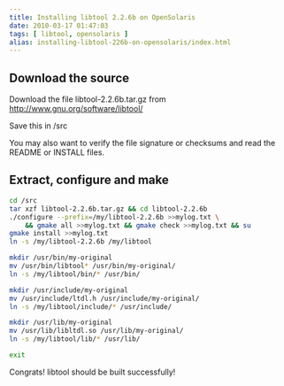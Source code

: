 ```yaml
---
title: Installing libtool 2.2.6b on OpenSolaris
date: 2010-03-17 01:47:03
tags: [ libtool, opensolaris ]
alias: installing-libtool-226b-on-opensolaris/index.html
---
```


## Download the source

Download the file libtool-2.2.6b.tar.gz from http://www.gnu.org/software/libtool/

Save this in /src

You may also want to verify the file signature or checksums and read the README or INSTALL files.

## Extract, configure and make

```sh
cd /src
tar xzf libtool-2.2.6b.tar.gz && cd libtool-2.2.6b
./configure --prefix=/my/libtool-2.2.6b >>mylog.txt \
	&& gmake all >>mylog.txt && gmake check >>mylog.txt && su
gmake install >>mylog.txt
ln -s /my/libtool-2.2.6b /my/libtool

mkdir /usr/bin/my-original
mv /usr/bin/libtool* /usr/bin/my-original/
ln -s /my/libtool/bin/* /usr/bin/

mkdir /usr/include/my-original
mv /usr/include/ltdl.h /usr/include/my-original/
ln -s /my/libtool/include/* /usr/include/

mkdir /usr/lib/my-original
mv /usr/lib/libltdl.so /usr/lib/my-original/
ln -s /my/libtool/lib/* /usr/lib/

exit
```

Congrats! libtool should be built successfully!
